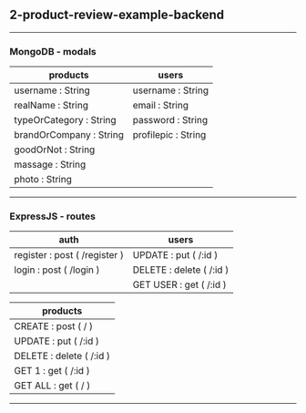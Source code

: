 ## 2-product-review-example-backend

---

### MongoDB - modals 

|  products                 |   users                  |
|---                        |---                       |
|  username : String        |   username : String      |
|  realName : String        |   email : String         |
|  typeOrCategory : String  |   password : String      |
|  brandOrCompany : String  |   profilepic : String    |
|  goodOrNot : String       |                          |
|  massage : String         |
|  photo : String           |

---

### ExpressJS - routes 

| auth                             | users                      |
|---                               |---                         |
| register : post ( /register )    | UPDATE : put ( /:id )      |
| login : post ( /login )          | DELETE : delete ( /:id )   |
|                                  | GET USER : get ( /:id )    |

| products                      |
|---                            |
| CREATE  : post ( / )          |
| UPDATE  : put ( /:id )        |
| DELETE  : delete ( /:id )     |
| GET 1 : get ( /:id )          |
| GET ALL : get ( / )           |

---